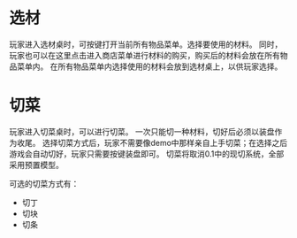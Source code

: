 # 选材
玩家进入选材桌时，可按键打开当前所有物品菜单。选择要使用的材料。
同时，玩家也可以在这里点击进入商店菜单进行材料的购买，购买后的材料会放在所有物品菜单内。
在所有物品菜单内选择使用的材料会放到选材桌上，以供玩家选择。
# 切菜
玩家进入切菜桌时，可以进行切菜。
一次只能切一种材料，切好后必须以装盘作为收尾。
选择切菜方式后，玩家不需要像demo中那样亲自上手切菜；在选择之后游戏会自动切好，玩家只需要按键装盘即可。
切菜将取消0.1中的现切系统，全部采用预置模型。
 
可选的切菜方式有：
*	切丁
*	切块
*	切条
